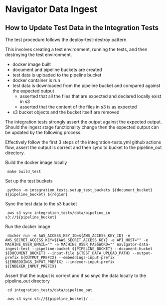 # Navigator Data Ingest 

## How to Update Test Data in the Integration Tests 

The test procedure follows the deploy-test-destroy pattern.

This involves creating a test environment, running the tests, and then destroying the test environment.
- docker image built 
- document and pipeline buckets are created
- test data is uploaded to the pipeline bucket
- docker container is run
- test data is downloaded from the pipeline bucket and compared against the expected output
  - asserted that all the files that are expected and declared locally exist in s3 
  - asserted that the content of the files in s3 is as expected
- s3 bucket objects and the bucket itself are removed 

The integration tests strongly assert the output against the expected output. Should the ingest stage functionality change then the expected output can be updated by the following process. 

Effectively follow the first 3 steps of the integration-tests.yml github actions flow, assert the output is correct and then sync to bucket to the pipeline_out directory. 

Build the docker image locally

     make build_test

Set up the test buckets 

     python -m integration_tests.setup_test_buckets ${document_bucket} ${pipeline_bucket} ${region}

Sync the test data to the s3 bucket 

     aws s3 sync integration_tests/data/pipeline_in s3://${pipeline_bucket}

Run the docker image 

     docker run -e AWS_ACCESS_KEY_ID=${AWS_ACCESS_KEY_ID} -e AWS_SECRET_ACCESS_KEY=${AWS_SECRET_ACCESS_KEY} -e API_HOST="" -e MACHINE_USER_EMAIL="" -e MACHINE_USER_PASSWORD="" navigator-data-ingest-test --pipeline-bucket ${PIPELINE_BUCKET} --document-bucket ${DOCUMENT_BUCKET} --input-file ${TEST_DATA_UPLOAD_PATH} --output-prefix ${OUTPUT_PREFIX} --embeddings-input-prefix ${EMBEDDINGS_INPUT_PREFIX} --indexer-input-prefix ${INDEXER_INPUT_PREFIX}

Assert that the output is correct and if so snyc the data locally to the pipeline_out directory 

     cd integration_tests/data/pipeline_out

     aws s3 sync s3://${pipeline_bucket}/ .
